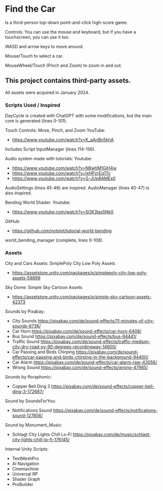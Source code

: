 # Find the Car

Is a third-person top-down point-and-click high-score game.

Controls: You can use the mouse and keyboard, but if you have a touchscreen, you can use it too.

WASD and arrow keys to move around.

Mouse/Touch to select a car.

MouseWheel/Touch (Pinch and Zoom) to zoom in and out.


## This project contains third-party assets.

All assets were acquired in January 2024.

### Scripts Used / Inspired

DayCycle is created with ChatGPT with some modifications, but the main core is generated (lines 0-101).

Touch Controls: Move, Pinch, and Zoom
YouTube:
- https://www.youtube.com/watch?v=K_aAnBn5khA
  
Includes Script InputManager (lines 114-156).

Audio system made with tutorials:
Youtube:
- https://www.youtube.com/watch?v=N8whM1GjH4w
- https://www.youtube.com/watch?v=IxHPzrEq1Tc
- https://www.youtube.com/watch?v=G-JUp8AMEx0
  
AudioSettings (lines 45-46) are inspired.
AudioManager (lines 40-47) is also inspired.

Bending World Shader:
Youtube:
- https://www.youtube.com/watch?v=SOK3Ias5Nk0
  
GitHub:
- https://github.com/notslot/tutorial-world-bending
  
world_bending_manager (complete, lines 0-108).

### Assets
City and Cars Assets:
SimplePoly City Low Poly Assets
- https://assetstore.unity.com/packages/p/simplepoly-city-low-poly-assets-58899

Sky Dome:
Simple Sky Cartoon Assets
- https://assetstore.unity.com/packages/p/simple-sky-cartoon-assets-42373

Sounds by Pixabay:
- City Sounds https://pixabay.com/de/sound-effects/11-minutes-of-city-sounds-6736/
- Car Horn https://pixabay.com/de/sound-effects/car-horn-6408/
- Bus Sound https://pixabay.com/de/sound-effects/bus-94441/
- Traffic Sound https://pixabay.com/de/sound-effects/traffic-medium-city-dry-road-xy-90-degrees-recordingwav-14600/
- Car Passing and Birds Chirping https://pixabay.com/de/sound-effects/car-passing-and-birds-chirping-in-the-background-94400/
- Car Alarm https://pixabay.com/de/sound-effects/car-alarm-raw-43056/
- Wrong Sound https://pixabay.com/de/sound-effects/wrong-47985/

Sounds by floraphonic:
- Copper Bell Ding 3 https://pixabay.com/de/sound-effects/copper-bell-ding-3-172687/

Sound by SoundsForYou:
- Notifications Sound https://pixabay.com/de/sound-effects/notifications-sound-127856/

Sound by Monument_Music:
- Schlagt City Lights Chill Lo-Fi https://pixabay.com/de/music/schlagt-city-lights-chill-lo-fi-176145/

Internal Unity Scripts:
- TextMeshPro
- AI Navigation
- Cinemachine
- Universal RP
- Shader Graph
- ProBuilder
